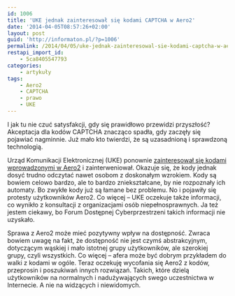 ```yaml
---
id: 1006
title: 'UKE jednak zainteresował się kodami CAPTCHA w Aero2'
date: '2014-04-05T08:57:26+02:00'
layout: post
guid: 'http://informaton.pl/?p=1006'
permalink: /2014/04/05/uke-jednak-zainteresowal-sie-kodami-captcha-w-aero2/
restapi_import_id:
    - 5ca8405547793
categories:
    - artykuły
tags:
    - Aero2
    - CAPTCHA
    - prawo
    - UKE
---
```


I jak tu nie czuć satysfakcji, gdy się prawidłowo przewidzi przyszłość? Akceptacja dla kodów CAPTCHA znacząco spadła, gdy zaczęły się pojawiać nagminnie. Już mało kto twierdzi, że są uzasadnioną i sprawdzoną technologią.

Urząd Komunikacji Elektronicznej (UKE) ponownie [zainteresował się kodami wprowadzonymi w Aero2](http://uke.gov.pl/captcha-aero2-uke-interweniuje-w-sprawie-kodu-13664) i zainterweniował. Okazuje się, że kody jednak dosyć trudno odczytać nawet osobom z doskonałym wzrokiem. Kody są bowiem celowo bardzo, ale to bardzo zniekształcane, by nie rozpoznały ich automaty. Bo zwykłe kody już są łamane bez problemu. No i pojawiły się protesty użytkowników Aero2. Co więcej – UKE oczekuje także informacji, co wynikło z konsultacji z organizacjami osób niepełnosprawnych. Ja też jestem ciekawy, bo Forum Dostępnej Cyberprzestrzeni takich informacji nie uzyskało.

Sprawa z Aero2 może mieć pozytywny wpływ na dostępność. Zwraca bowiem uwagę na fakt, że dostępność nie jest czymś abstrakcyjnym, dotyczącym wąskiej i mało istotnej grupy użytkowników, ale szerokiej grupy, czyli wszystkich. Co więcej – afera może być dobrym przykładem do walki z kodami w ogóle. Teraz oczekuję wycofania się Aero2 z kodów, przeprosin i poszukiwań innych rozwiązań. Takich, które dzielą użytkowników na normalnych i nadużywających swego uczestnictwa w Internecie. A nie na widzących i niewidomych.